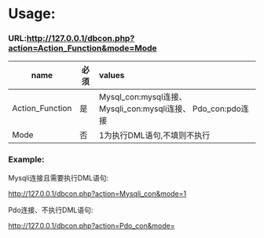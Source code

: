 # Usage:

### URL:http://127.0.0.1/dbcon.php?action=Action_Function&mode=Mode

| name            | 必须   | values                                   |
| --------------- | ---- | :--------------------------------------- |
| Action_Function | 是    | Mysql_con:mysql连接、Mysqli_con:mysqli连接、       Pdo_con:pdo连接 |
| Mode            | 否    | 1为执行DML语句,不填则不执行                         |



>

### Example:

Mysqli连接且需要执行DML语句:

http://127.0.0.1/dbcon.php?action=Mysqli_con&mode=1

>



Pdo连接、不执行DML语句:

http://127.0.0.1/dbcon.php?action=Pdo_con&mode=